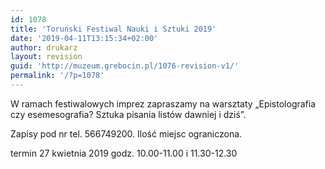 ```yaml
---
id: 1078
title: 'Toruński Festiwal Nauki i Sztuki 2019'
date: '2019-04-11T13:15:34+02:00'
author: drukarz
layout: revision
guid: 'http://muzeum.grebocin.pl/1076-revision-v1/'
permalink: '/?p=1078'
---
```


W ramach festiwalowych imprez zapraszamy na warsztaty „Epistolografia czy esemesografia? Sztuka pisania listów dawniej i dziś”.

Zapisy pod nr tel. 566749200. Ilość miejsc ograniczona.

termin 27 kwietnia 2019 godz. 10.00-11.00 i 11.30-12.30